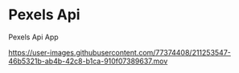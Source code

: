 # Pexels Api

Pexels Api App

https://user-images.githubusercontent.com/77374408/211253547-46b5321b-ab4b-42c8-b1ca-910f07389637.mov
